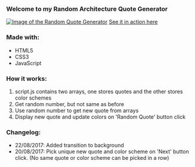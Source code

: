 ### Welcome to my Random Architecture Quote Generator
[![Image of the Random Quote Generator](preview.jpg "Quote Generator Preview")]()
[See it in action here]()

### Made with:
* HTML5
* CSS3
* JavaScript

### How it works:
1. script.js contains two arrays, one stores quotes and the other stores color schemes
2. Get random number, but not same as before
3. Use random number to get new quote from arrays
4. Display new quote and update colors on 'Random Quote' button click

### Changelog: 
* 22/08/2017: Added transition to background
* 20/08/2017: Pick unique new quote and color scheme on 'Next' button click. (No same quote or color scheme can be picked in a row)
